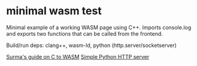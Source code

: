 # minimal wasm test

Minimal example of a working WASM page using C++. Imports console.log and exports two functions that can be called from the frontend.

Build/run deps: clang++, wasm-ld, python (http.server/socketserver)

[Surma's guide on C to WASM](https://surma.dev/things/c-to-webassembly/)
[Simple Python HTTP server](https://gist.github.com/HaiyangXu/ec88cbdce3cdbac7b8d5?permalink_comment_id=3275090#gistcomment-3275090)
